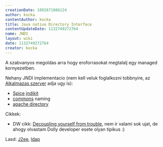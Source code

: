 ```yaml
---
creationDate: 1092671086124 
author: kocka 
contentAuthor: kocka 
title: Java native Directory Interface 
contentUpdateDate: 1132749272764 
name: JNDI 
layout: wiki 
date: 1132749272764 
creator: kocka 
---
```

A szabvanyos megoldas arra hogy eroforrasokat megtalalj egy managed kornyezetben.

Nehany JNDI implementacio (nem kell veluk foglalkozni tobbnyire, az [Alkalmazas szerver](Alkalmazas%20Szerver.html) adja ugy is):

*   [Spice](Spice.html) [jndikit](Missing.html)
*   [commons](commons.html) naming
*   [apache directory](apache%20directory.html)



Cikkek:
*   DW cikk: [Decoupling yourself from trouble](http://www-106.ibm.com/developerworks/java/library/j-jndi/), nem ir valami sok ujat, de ahogy olvastam Dolly developer esete olyan tipikus :)



Lasd: [J2ee](j2ee.html), [ldap](LDAP.html)
